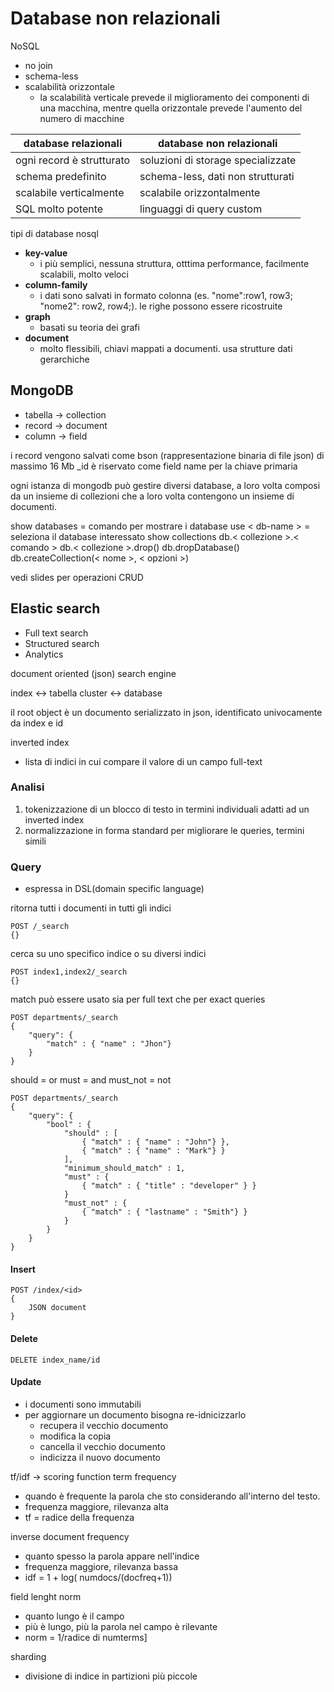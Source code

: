 # Database non relazionali
NoSQL
- no join
- schema-less
- scalabilità orizzontale
	- la scalabilità verticale prevede il miglioramento dei componenti di una macchina, mentre quella orizzontale prevede l'aumento del numero di macchine


| database relazionali      | database non relazionali           |
| ------------------------- | ---------------------------------- |
| ogni record è strutturato | soluzioni di storage specializzate |
| schema predefinito        | schema-less, dati non strutturati  |
| scalabile verticalmente   | scalabile orizzontalmente          |
| SQL molto potente         | linguaggi di query custom          | 

tipi di database nosql
- **key-value**
	- i più semplici, nessuna struttura, otttima performance, facilmente scalabili, molto veloci
- **column-family**
	- i dati sono salvati in formato colonna (es. "nome":row1, row3; "nome2": row2, row4;). le righe possono essere ricostruite
- **graph**
	- basati su teoria dei grafi
- **document**
	- molto flessibili, chiavi mappati a documenti. usa strutture dati gerarchiche

## MongoDB
- tabella -> collection
- record -> document
- column -> field

i record vengono salvati come bson (rappresentazione binaria di file json) di massimo 16 Mb
\_id è riservato come field name per la chiave primaria


ogni istanza di mongodb può gestire diversi database, a loro volta composi da un insieme di collezioni che a loro volta contengono un insieme di documenti.

show databases = comando per mostrare i database
use < db-name > = seleziona il database interessato
show collections
db.< collezione >.< comando >
db.< collezione >.drop()
db.dropDatabase()
db.createCollection(< nome >, < opzioni >)

vedi slides per operazioni CRUD

## Elastic search
- Full text search
- Structured search
- Analytics

document oriented (json) search engine

index <-> tabella
cluster <-> database

il root object è un documento serializzato in json, identificato univocamente da index e id

inverted index
- lista di indici in cui compare il valore di un campo full-text


### Analisi
1. tokenizzazione di un blocco di testo in termini individuali adatti ad un inverted index
2. normalizzazione in forma standard per migliorare le queries, termini simili

### Query
- espressa in DSL(domain specific language)

ritorna tutti i documenti in tutti gli indici
``` dsl
POST /_search
{}
```

cerca su uno specifico indice o su diversi indici
``` dsl
POST index1,index2/_search
{}
```

match può essere usato sia per full text che per exact queries
``` dsl
POST departments/_search
{
	"query": {
		"match" : { "name" : "Jhon"}
	}
}
```

should = or
must = and
must_not = not

``` dsl
POST departments/_search
{
	"query": {
		"bool" : {
			"should" : [
				{ "match" : { "name" : "John"} },
				{ "match" : { "name" : "Mark"} }
			],
			"minimum_should_match" : 1,
			"must" : { 
				{ "match" : { "title" : "developer" } }
			}
			"must_not" : {
				{ "match" : { "lastname" : "Smith"} }
			}
		}
	}
}
```

#### Insert
``` dsl
POST /index/<id>
{
	JSON document
}
```

#### Delete
``` dsl
DELETE index_name/id
```


#### Update
- i documenti sono immutabili
- per aggiornare un documento bisogna re-idnicizzarlo
	- recupera il vecchio documento
	- modifica la copia
	- cancella il vecchio documento
	- indicizza il nuovo documento


tf/idf -> scoring function
term frequency
- quando è frequente la parola che sto considerando all'interno del testo.
- frequenza maggiore, rilevanza alta
- tf = radice della frequenza

inverse document frequency
- quanto spesso la parola appare nell'indice
- frequenza maggiore, rilevanza bassa
- idf = 1 + log( numdocs/(docfreq+1))

field lenght norm
- quanto lungo è il campo
- più è lungo, più la parola nel campo è rilevante
- norm = 1/radice di numterms]



sharding
- divisione di indice in partizioni più piccole